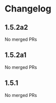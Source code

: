 # Changelog

<!-- <START NEW CHANGELOG ENTRY> -->

## 1.5.2a2

No merged PRs

<!-- <END NEW CHANGELOG ENTRY> -->

## 1.5.2a1

No merged PRs

## 1.5.1

No merged PRs
